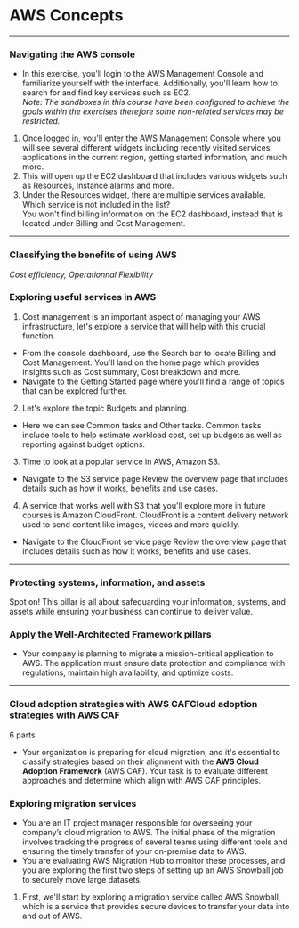 # AWS Concepts
---
### Navigating the AWS console
* In this exercise, you'll login to the AWS Management Console and familiarize yourself with the interface. Additionally, you'll learn how to search for and find key services such as EC2.    
*Note: The sandboxes in this course have been configured to achieve the goals within the exercises therefore some non-related services may be restricted.*
1. Once logged in, you'll enter the AWS Management Console where you will see several different widgets including recently visited services, applications in the current region, getting started information, and much more.
2. This will open up the EC2 dashboard that includes various widgets such as Resources, Instance alarms and more.
3. Under the Resources widget, there are multiple services available. Which service is not included in the list?    
    You won't find billing information on the EC2 dashboard, instead that is located under Billing and Cost Management.
---
### Classifying the benefits of using AWS
*Cost efficiency, Operationnal Flexibility*
   
### Exploring useful services in AWS
1. Cost management is an important aspect of managing your AWS infrastructure, let's explore a service that will help with this crucial function.
* From the console dashboard, use the Search bar to locate Billing and Cost Management. You'll land on the home page which provides insights such as Cost summary, Cost breakdown and more.
* Navigate to the Getting Started page where you'll find a range of topics that can be explored further.

2. Let's explore the topic Budgets and planning.
* Here we can see Common tasks and Other tasks. Common tasks include tools to help estimate workload cost, set up budgets as well as reporting against budget options.

3. Time to look at a popular service in AWS, Amazon S3.
* Navigate to the S3 service page  Review the overview page that includes details such as how it works, benefits and use cases.

4. A service that works well with S3 that you'll explore more in future courses is Amazon CloudFront. CloudFront is a content delivery network used to send content like images, videos and more quickly.
* Navigate to the CloudFront service page Review the overview page that includes details such as how it works, benefits and use cases.
---
### Protecting systems, information, and assets
Spot on! This pillar is all about safeguarding your information, systems, and assets while ensuring your business can continue to deliver value.

### Apply the Well-Architected Framework pillars
* Your company is planning to migrate a mission-critical application to AWS. The application must ensure data protection and compliance with regulations, maintain high availability, and optimize costs.
---
### Cloud adoption strategies with AWS CAFCloud adoption strategies with AWS CAF
6 parts   
* Your organization is preparing for cloud migration, and it's essential to classify strategies based on their alignment with the **AWS Cloud Adoption Framework** (AWS CAF). Your task is to evaluate different approaches and determine which align with AWS CAF principles.

### Exploring migration services
* You are an IT project manager responsible for overseeing your company’s cloud migration to AWS. The initial phase of the migration involves tracking the progress of several teams using different tools and ensuring the timely transfer of your on-premise data to AWS.
* You are evaluating AWS Migration Hub to monitor these processes, and you are exploring the first two steps of setting up an AWS Snowball job to securely move large datasets.

1. First, we'll start by exploring a migration service called AWS Snowball, which is a service that provides secure devices to transfer your data into and out of AWS.
